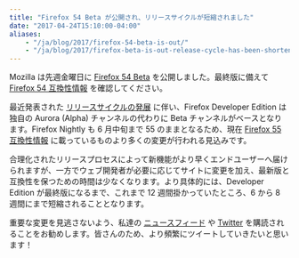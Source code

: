 ```yaml
---
title: "Firefox 54 Beta が公開され、リリースサイクルが短縮されました"
date: "2017-04-24T15:10:00-04:00"
aliases:
    - "/ja/blog/2017/firefox-54-beta-is-out/"
    - "/ja/blog/2017/firefox-beta-is-out-release-cycle-has-been-shortened/"
---
```

Mozilla は先週金曜日に [Firefox 54 Beta](https://www.mozilla.org/firefox/channel/desktop/) を公開しました。最終版に備えて [Firefox 54 互換性情報](https://www.fxsitecompat.dev/ja/releases/54/) を確認してください。

最近発表された [リリースサイクルの発展](https://hacks.mozilla.org/2017/04/simplifying-firefox-release-channels/) に伴い、Firefox Developer Edition は独自の Aurora (Alpha) チャンネルの代わりに Beta チャンネルがベースとなります。Firefox Nightly も 6 月中旬まで 55 のままとなるため、現在 [Firefox 55 互換性情報](https://www.fxsitecompat.dev/ja/releases/55/) に載っているものより多くの変更が行われる見込みです。

合理化されたリリースプロセスによって新機能がより早くエンドユーザーへ届けられますが、一方でウェブ開発者が必要に応じてサイトに変更を加え、最新版と互換性を保つための時間は少なくなります。より具体的には、Developer Edition が最終版になるまで、これまで 12 週間掛かっていたところ、6 から 8 週間にまで短縮されることとなります。

重要な変更を見逃さないよう、私達の [ニュースフィード](https://www.fxsitecompat.dev/ja/index.xml) や [Twitter](https://twitter.com/FxSiteCompat) を購読されることをお勧めします。皆さんのため、より頻繁にツイートしていきたいと思います！
